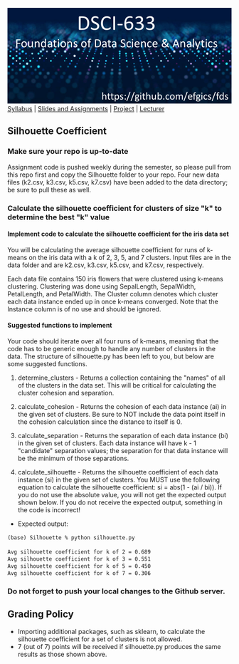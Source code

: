 [<img width=900 src="../img/title.png?raw=yes">](../README.md)   
[Syllabus](../README.md) |
[Slides and Assignments](README.md) |
[Project](project.md) |
[Lecturer](https://www.rit.edu/directory/efgics-erik-golen) 

## Silhouette Coefficient

### Make sure your repo is up-to-date

Assignment code is pushed weekly during the semester, so please pull from this repo first and copy the Silhouette folder to your repo. Four new data files (k2.csv, k3.csv, k5.csv, k7.csv) have been added to the data directory; be sure to pull these as well.

### Calculate the silhouette coefficient for clusters of size "k" to determine the best "k" value

#### Implement code to calculate the silhouette coefficient for the iris data set
You will be calculating the average silhouette coefficient for runs of k-means on the iris data with a k of 2, 3, 5, and 7 clusters. Input files are in the data folder and are k2.csv, k3.csv, k5.csv, and k7.csv, respectively.

Each data file contains 150 iris flowers that were clustered using k-means clustering. Clustering was done using SepalLength, SepalWidth, PetalLength, and PetalWidth. The Cluster column denotes which cluster each data instance ended up in once k-means converged. Note that the Instance column is of no use and should be ignored.

#### Suggested functions to implement
Your code should iterate over all four runs of k-means, meaning that the code has to be generic enough to handle any number of clusters in the data. The structure of silhouette.py has been left to you, but below are some suggested functions. 

1. determine_clusters - Returns a collection containing the "names" of all of the clusters in the data set. This will be critical for calculating the cluster cohesion and separation.

2. calculate_cohesion - Returns the cohesion of each data instance (ai) in the given set of clusters. Be sure to NOT include the data point itself in the cohesion calculation since the distance to itself is 0.

3. calculate_separation - Returns the separation of each data instance (bi) in the given set of clusters. Each data instance will have k - 1 "candidate" separation values; the separation for that data instance will be the minimum of those separations.

4. calculate_silhouette - Returns the silhouette coefficient of each data instance (si) in the given set of clusters. You MUST use the following equation to calculate the silhouette coefficient: si = abs(1 - (ai / bi)). If you do not use the absolute value, you will not get the expected output shown below. If you do not receive the expected output, something in the code is incorrect!
 
 - Expected output:
 ```
 (base) Silhouette % python silhouette.py 

Avg silhouette coefficient for k of 2 = 0.689
Avg silhouette coefficient for k of 3 = 0.551
Avg silhouette coefficient for k of 5 = 0.450
Avg silhouette coefficient for k of 7 = 0.306

 ```
### Do not forget to push your local changes to the Github server.

## Grading Policy
 - Importing additional packages, such as sklearn, to calculate the silhouette coefficient for a set of clusters is not allowed.
 - 7 (out of 7) points will be received if silhouette.py produces the same results as those shown above.
